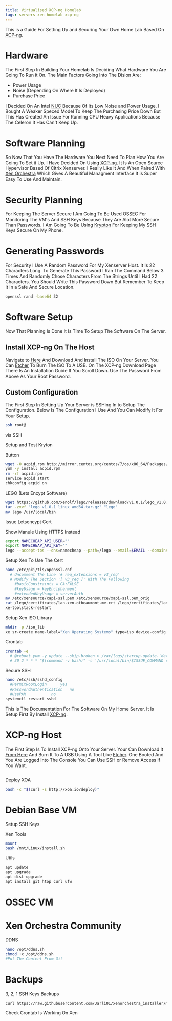 ```yaml
---
title: Virtualised XCP-ng Homelab
tags: servers xen homelab xcp-ng
---
```


This is a Guide For Setting Up and Securing Your Own Home Lab Based On [XCP-ng](https://xcp-ng.org).

# Hardware
The First Step In Building Your Homelab Is Deciding What Hardware You Are Going To Run it On. The Main Factors Going Into The Dision Are:
* Power Usage
* Noise (Depending On Where It Is Deployed)
* Purchase Price

I Decided On An Intel [NUC](https://www.intel.com/content/www/us/en/products/boards-kits/nuc.html) Because Of Its Low Noise and Power Usage. I Bought A Weaker Speced Model To Keep The Purchasing Price Down But This Has Created An Issue For Running CPU Heavy Applications Because The Celeron It Has Can't Keep Up.

# Software Planning
So Now That You Have The Hardware You Next Need To Plan How You Are Going To Set it Up. I Have Decided On Using [XCP-ng](https://xcp-ng.org). It Is An Open Source Hypervisor Based Of Citrix Xenserver. I Really Like It And When Paired With [Xen Orchestra](https://xen-orchestra.com) Which Gives A Beautiful Managment Interface It is Super Easy To Use And Maintain.

# Security Planning
For Keeping The Server Secure I Am Going To Be Used OSSEC For Monitoring The VM's And SSH Keys Because They Are Alot More Secure Than Passwords. I Am Going To Be Using [Krypton](https://krypt.co) For Keeping My SSH Keys Secure On My Phone.

# Generating Passwords
For Security I Use A Random Password For My Xenserver Host. It Is 22 Characters Long. To Generate This Password I Ran The Command Below 3 Times And Randomly Chose Characters From The Strings Until I Had 22 Characters. You Should Write This Password Down But Remember To Keep It In a Safe And Secure Location.

```bash
openssl rand -base64 32
```

# Software Setup
Now That Planning Is Done It Is Time To Setup The Software On The Server.
## Install XCP-ng On The Host
Navigate to [Here](https://xcp-ng.org/download/) And Download And Install The ISO On Your Server. You Can [Etcher](https://etcher.io) To Burn The ISO To A USB. On The XCP-ng Download Page There Is An Installation Guide If You Scroll Down. Use The Password From Above As Your Root Password.

## Custom Configuration
The First Step In Setting Up Your Server is SSHing In to Setup The Configuration. Below Is The Configuration I Use And You Can Modify It For Your Setup.

```bash
ssh root@
```

via SSH

Setup and Test Kryton

Button
```bash
wget -O acpid.rpm http://mirror.centos.org/centos/7/os/x86_64/Packages/acpid-2.0.19-9.el7.x86_64.rpm
yum -y install acpid.rpm
rm -rf acpid.rpm
service acpid start
chkconfig acpid on
```

LEGO (Lets Encypt Software)
```bash
wget https://github.com/xenolf/lego/releases/download/v1.0.1/lego_v1.0.1_linux_amd64.tar.gz
tar -zxvf "lego_v1.0.1_linux_amd64.tar.gz" "lego"
mv lego /usr/local/bin
```

Issue Letsencypt Cert

Show Manule Using HTTPS Instead
```bash
export NAMECHEAP_API_USER=""
export NAMECHEAP_API_KEY=""
lego --accept-tos --dns=namecheap --path=/lego --email=$EMAIL --domains=$DOMAIN run
```

Setup Xen To Use The Cert
```bash
nano /etc/pki/tls/openssl.cnf
  # Uncomment The Line '# req_extensions = v3_req'
  # Modify The Section '[ v3_req ]' With The Following
    #basicConstraints = CA:FALSE
    #keyUsage = keyEncipherment
    #extendedKeyUsage = serverAuth
mv /etc/xensource/xapi-ssl.pem /etc/xensource/xapi-ssl.pem_orig
cat /lego/certificates/lan.xen.otbeaumont.me.crt /lego/certificates/lan.xen.otbeaumont.me.key > /etc/xensource/xapi-ssl.pem
xe-toolstack-restart

```

Setup Xen ISO Library
```bash
mkdir -p /iso_lib
xe sr-create name-label="Xen Operating Systems" type=iso device-config:location=/iso_lib device-config:legacy_mode=true content-type=iso
```

Crontab
```bash
crontab -e
  # @reboot yum -y update --skip-broken > /var/logs/startup-update-`date +\%Y\%m\%d\%H\%M\%S`.log 2>&1
  # 30 2 * * * "$(command -v bash)" -c '/usr/local/bin/$ISSUE_COMMAND renew --days 30 && cat /lego/certificate/mdm.otbeaumont.me.crt /lego/certificate/mdm.otbeaumont.me.key > /etc/xensource/xapi-ssl.pem && xe-toolstack-restart' > /var/logs/startup-lego-`date +\%Y\%m\%d\%H\%M\%S`.log 2>&1
```

Secure SSH
```bash
nano /etc/ssh/sshd_config
  #PermitRootLogin		yes
  #PasswordAuthentication	no
  #UsePAM			no
systemctl restart sshd
```


This Is The Documentation For The Software On My Home Server. It Is Setup First By Install [XCP-ng](https://xcp-ng.org).

# XCP-ng Host
The First Step Is To Install XCP-ng Onto Your Server. Your Can Download It [From Here](https://xcp-ng.org/download) And Burn It To A USB Using A Tool Like [Etcher](https://etcher.io). One Booted And You Are Logged Into The Console You Can Use SSH or Remove Access If You Want.

```bash


```

Deploy XOA

```bash
bash -c "$(curl -s http://xoa.io/deploy)"
```

# Debian Base VM

Setup SSH Keys

Xen Tools
```bash
mount
bash /mnt/Linux/install.sh
```

Utils
```bash
apt update
apt upgrade
apt dist-upgrade
apt install git htop curl ufw
```


# OSSEC VM

# Xen Orchestra Community

DDNS
```bash
nano /opt/ddns.sh
chmod +x /opt/ddns.sh
#Put The Content From Git
```

# Backups
3, 2, 1
SSH Keys Backups


```bash
curl https://raw.githubusercontent.com/Jarli01/xenorchestra_installer/master/xo_install.sh | bash
```



Check Crontab Is Working On Xen
